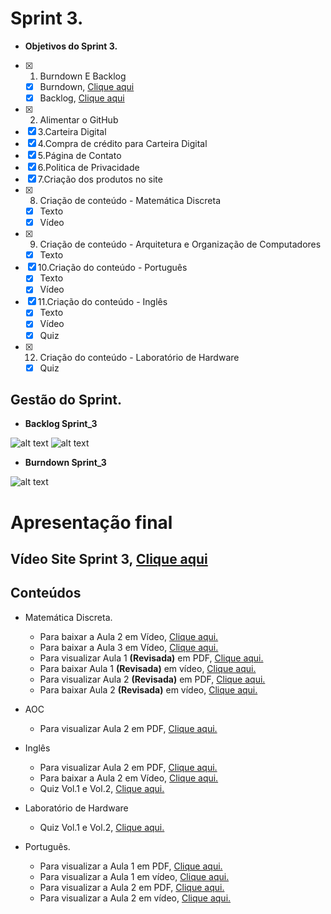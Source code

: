 # Sprint 3.

 * **Objetivos do Sprint 3.**

- [x] 1. Burndown E Backlog
   - [x] Burndown, [Clique aqui](https://github.com/HarielThums/ProjetoIntegrador01/blob/main/Burndown%20e%20Backlog/Burndown%20Sprint_3.png)
   - [x] Backlog, [Clique aqui](https://github.com/HarielThums/ProjetoIntegrador01/blob/main/Burndown%20e%20Backlog/Backlog%20Final.pdf)
- [x] 2. Alimentar o GitHub
- [x] 3.Carteira Digital
- [x] 4.Compra de crédito para Carteira Digital
- [x] 5.Página de Contato
- [x] 6.Politica de Privacidade
- [x] 7.Criação dos produtos no site
- [x] 8. Criação de conteúdo - Matemática Discreta
   * [x] Texto
   * [x] Vídeo
- [x] 9. Criação de conteúdo - Arquitetura e Organização de Computadores
   * [x] Texto
- [x] 10.Criação do conteúdo - Português
   * [x] Texto
   * [x] Vídeo
- [x] 11.Criação do conteúdo - Inglês
   * [x] Texto
   * [x] Vídeo
   * [x] Quiz
- [x] 12. Criação do conteúdo - Laboratório de Hardware
   * [x] Quiz

## Gestão do Sprint.

* **Backlog Sprint_3**

![alt text](https://github.com/HarielThums/ProjetoIntegrador01/blob/main/Burndown%20e%20Backlog/Aluno.png)
![alt text](https://github.com/HarielThums/ProjetoIntegrador01/blob/main/Burndown%20e%20Backlog/Backlog%20Sprint_3.png)

* **Burndown Sprint_3**

![alt text](https://github.com/HarielThums/ProjetoIntegrador01/blob/main/Burndown%20e%20Backlog/Burndown%20Sprint_3.png)


   # **Apresentação final**
   ## **Vídeo Site Sprint 3,** [Clique aqui](https://youtu.be/UbHVJYRtVRU)


## Conteúdos

* Matemática Discreta.
   * Para baixar a Aula 2 em Vídeo, [Clique aqui.](https://raw.githubusercontent.com/HarielThums/ProjetoIntegrador01/main/Sprint3/Conteudos/Matematica%20Discreta%20Vol.2.rar)
   * Para baixar a Aula 3 em Vídeo, [Clique aqui.](https://raw.githubusercontent.com/HarielThums/ProjetoIntegrador01/main/Sprint3/Conteudos/Matematica%20Discreta%20Vol.3.zip)
   * Para visualizar Aula 1 **(Revisada)** em PDF, [Clique aqui.](https://github.com/HarielThums/ProjetoIntegrador01/blob/main/Sprint3/Conteudos/Matematica%20Discreta%20Vol.1%20(Atualiza%C3%A7%C3%A3o)%20-%20Copia.pdf)
   * Para baixar Aula 1 **(Revisada)** em vídeo, [Clique aqui.](https://raw.githubusercontent.com/HarielThums/ProjetoIntegrador01/main/Sprint3/Conteudos/Matematica%20Discreta%20Vol.1%20(Atualiza%C3%A7%C3%A3o)%20-%20Copia.rar)
    * Para visualizar Aula 2 **(Revisada)** em PDF, [Clique aqui.](https://github.com/HarielThums/ProjetoIntegrador01/blob/main/Sprint3/Conteudos/Matem%C3%A1tica%20Discreta%20Vol.2%20(atualizado)%20-%20Copia.pdf)
   * Para baixar Aula 2 **(Revisada)** em vídeo, [Clique aqui.](https://raw.githubusercontent.com/HarielThums/ProjetoIntegrador01/main/Sprint3/Conteudos/Matem%C3%A1tica%20Discreta%20Vol.2%20(atualizado)%20-%20Copia.rar)
   


* AOC
   * Para visualizar Aula 2 em PDF, [Clique aqui.](https://github.com/HarielThums/ProjetoIntegrador01/blob/main/Sprint3/Conteudos/Arquitetura%20e%20Organiza%C3%A7%C3%A3o%20de%20Computadores%20Vol.2.pdf)

* Inglês
   * Para visualizar Aula 2 em PDF, [Clique aqui.](https://github.com/HarielThums/ProjetoIntegrador01/blob/main/Sprint3/Conteudos/Ingl%C3%AAs%20Vol.%202.pdf)
   * Para baixar a Aula 2 em Vídeo, [Clique aqui.](https://raw.githubusercontent.com/HarielThums/ProjetoIntegrador01/main/Sprint3/Conteudos/Ingles%20Vol.2.zip)
   * Quiz Vol.1 e Vol.2, [Clique aqui.](https://docs.google.com/forms/d/e/1FAIpQLSd-szeIz-lH9yHuObgfL_TTKfRp1wEUpoG8XeRL74HrmVx_SQ/viewform?usp=sf_link)

* Laboratório de Hardware
   * Quiz Vol.1 e Vol.2, [Clique aqui.](https://docs.google.com/forms/d/e/1FAIpQLSexo-ZPuRF4cwC7Oh1IyUd8V7yUjzccWpLCC7cpXw5MnJ5sqA/viewform?usp=sf_link)

* Português.
   * Para visualizar a Aula 1  em PDF, [Clique aqui.](https://github.com/HarielThums/ProjetoIntegrador01/blob/main/Sprint3/Conteudos/Portugu%C3%AAs%20Vol.1%20(Atualizado).pdf)
   * Para visualizar a Aula 1  em vídeo, [Clique aqui.](https://raw.githubusercontent.com/HarielThums/ProjetoIntegrador01/main/Sprint3/Conteudos/Portugu%C3%AAs%20Vol.%201.rar)
   * Para visualizar a Aula 2  em PDF, [Clique aqui.](https://github.com/HarielThums/ProjetoIntegrador01/blob/main/Sprint3/Conteudos/Portugu%C3%AAs%20Vol.%202.pdf)
   * Para visualizar a Aula 2  em vídeo, [Clique aqui.](https://raw.githubusercontent.com/HarielThums/ProjetoIntegrador01/main/Sprint3/Conteudos/Portugues%20Vol.2.rar)